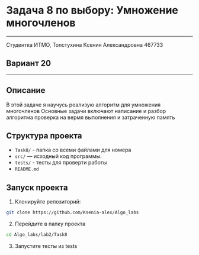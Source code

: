 # Задача 8 по выбору: Умножение многочленов
___
Студентка ИТМО, Толстухина Ксения Александровна 467733
## Вариант 20 
___

## Описание
В этой задаче я научусь реализую алгоритм для умножения многочленов
Основные задачи включают написание и разбор алгоритма 
проверка на вермя выполнения и затраченную память

## Структура проекта
- `Task8/` - папка со всеми файлами для номера
- `src/` — исходный код программы.
- `tests/` - тесты для проверти работы
- `README.md`


## Запуск проекта
1. Клонируйте репозиторий:
```bash
git clone https://github.com/Ksenia-alex/Algo_labs
```

2. Перейдите в папку проекта
```bash
cd Algo_labs/lab2/Task8
```

3. Запустите тесты из tests
